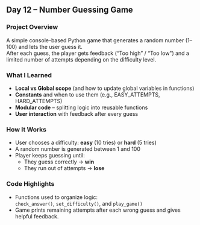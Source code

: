 ## Day 12 – Number Guessing Game

### Project Overview  
A simple console-based Python game that generates a random number (1–100) and lets the user guess it.  
After each guess, the player gets feedback (“Too high” / “Too low") and a limited number of attempts depending on the difficulty level.

### What I Learned
- **Local vs Global scope** (and how to update global variables in functions)
- **Constants** and when to use them (e.g., EASY_ATTEMPTS, HARD_ATTEMPTS)
- **Modular code** – splitting logic into reusable functions
- **User interaction** with feedback after every guess

### How It Works
- User chooses a difficulty: **easy** (10 tries) or **hard** (5 tries)
- A random number is generated between 1 and 100
- Player keeps guessing until:
  - They guess correctly → **win**
  - They run out of attempts → **lose**

### Code Highlights
- Functions used to organize logic:  
  `check_answer()`, `set_difficulty()`, and `play_game()`
- Game prints remaining attempts after each wrong guess and gives helpful feedback.
